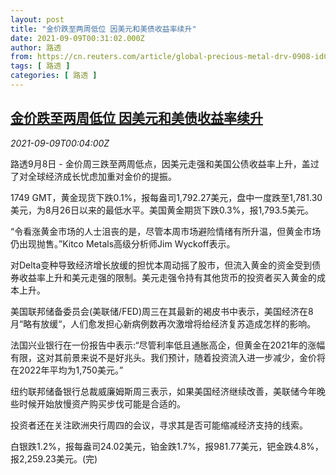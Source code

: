 ```yaml
---
layout: post
title: "金价跌至两周低位 因美元和美债收益率续升"
date: 2021-09-09T00:31:02.000Z
author: 路透
from: https://cn.reuters.com/article/global-precious-metal-drv-0908-idCNKBS2G5009
tags: [ 路透 ]
categories: [ 路透 ]
---
```

<!--1631147462000-->
[金价跌至两周低位 因美元和美债收益率续升](https://cn.reuters.com/article/global-precious-metal-drv-0908-idCNKBS2G5009)
------

<div>
<div><i>2021-09-09T00:04:00Z</i></div><p>路透9月8日 - 金价周三跌至两周低点，因美元走强和美国公债收益率上升，盖过了对全球经济成长忧虑加重对金价的提振。</p><p>1749 GMT，黄金现货下跌0.1%，报每盎司1,792.27美元，盘中一度跌至1,781.30美元，为8月26日以来的最低水平。美国黄金期货下跌0.3%，报1,793.5美元。</p><p>“令看涨黄金市场的人士沮丧的是，尽管本周市场避险情绪有所升温，但黄金市场仍出现抛售。”Kitco Metals高级分析师Jim Wyckoff表示。</p><p>对Delta变种导致经济增长放缓的担忧本周动摇了股市，但流入黄金的资金受到债券收益率上升和美元走强的限制。美元走强令持有其他货币的投资者买入黄金的成本上升。</p><p>美国联邦储备委员会(美联储/FED)周三在其最新的褐皮书中表示，美国经济在8月“略有放缓“，人们愈发担心新病例数再次激增将给经济复苏造成怎样的影响。</p><p>法国兴业银行在一份报告中表示:“尽管利率低且通胀高企，但黄金在2021年的涨幅有限，这对其前景来说不是好兆头。我们预计，随着投资流入进一步减少，金价将在2022年平均为1,750美元。”</p><p>纽约联邦储备银行总裁威廉姆斯周三表示，如果美国经济继续改善，美联储今年晚些时候开始放慢资产购买步伐可能是合适的。</p><p>投资者还在关注欧洲央行周四的会议，寻求其是否可能缩减经济支持的线索。</p><p>白银跌1.2%，报每盎司24.02美元，铂金跌1.7%，报981.77美元，钯金跌4.8%，报2,259.23美元。(完)</p>
</div>
